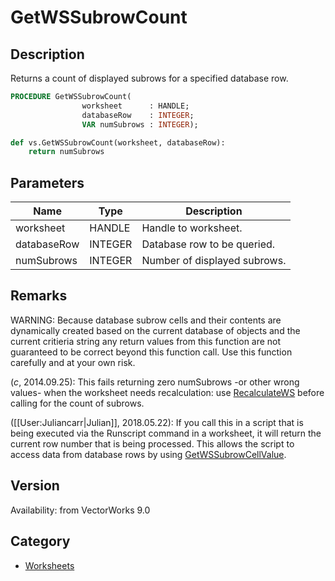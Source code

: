 # GetWSSubrowCount

## Description
Returns a count of displayed subrows for a specified database row.

```pascal
PROCEDURE GetWSSubrowCount(
				worksheet      : HANDLE;
				databaseRow    : INTEGER;
				VAR numSubrows : INTEGER);
```

```python
def vs.GetWSSubrowCount(worksheet, databaseRow):
    return numSubrows
```

## Parameters
|Name|Type|Description|
|---|---|---|
|worksheet|HANDLE|Handle to worksheet.|
|databaseRow|INTEGER|Database row to be queried.|
|numSubrows|INTEGER|Number of displayed subrows.|

## Remarks
WARNING: Because database subrow cells and their contents are dynamically created based on the current database of objects and the current critieria string any return values from this function are not guaranteed to be correct beyond this function call. Use this function carefully and at your own risk.

(*_c_*, 2014.09.25): This fails returning zero numSubrows -or other wrong values- when the worksheet needs recalculation: use [RecalculateWS](RecalculateWS.md) before calling for the count of subrows.

([[User:Juliancarr|Julian]], 2018.05.22): If you call this in a script that is being executed via the Runscript command in a worksheet, it will return the current row number that is being processed. This allows the script to access data from database rows by using [GetWSSubrowCellValue](GetWSSubrowCellValue.md).

## Version
Availability: from VectorWorks 9.0

## Category
* [Worksheets](../Categories/Worksheets.md)
